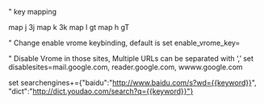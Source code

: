 " key mapping

map j 3j
map k 3k
map l gt
map h gT


" Change enable vrome keybinding, default is 
set enable_vrome_key=<C-z>

" Disable Vrome in those sites, Multiple URLs can be separated with ‘,’
set disablesites=mail.google.com, reader.google.com, wwww.google.com

set searchengines+={"baidu":"http://www.baidu.com/s?wd={{keyword}}", "dict":"http://dict.youdao.com/search?q={{keyword}}"}

